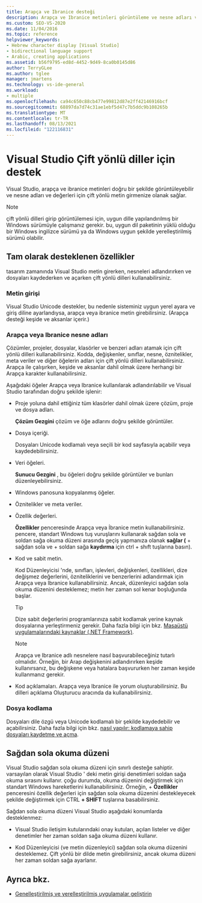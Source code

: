 ```yaml
---
title: Arapça ve Ibranice desteği
description: Arapça ve Ibranice metinleri görüntüleme ve nesne adları ve değerleri için çift yönlü metin girme hakkında bilgi edinin.
ms.custom: SEO-VS-2020
ms.date: 11/04/2016
ms.topic: reference
helpviewer_keywords:
- Hebrew character display [Visual Studio]
- bidirectional language support
- Arabic, creating applications
ms.assetid: b56f9795-ed8d-4452-9d49-8ca0b0145d86
author: TerryGLee
ms.author: tglee
manager: jmartens
ms.technology: vs-ide-general
ms.workload:
- multiple
ms.openlocfilehash: ca94c650c88cb477e99812d87e2ff42146916bcf
ms.sourcegitcommit: 68897da7d74c31ae1ebf5d47c7b5ddc9b108265b
ms.translationtype: MT
ms.contentlocale: tr-TR
ms.lasthandoff: 08/13/2021
ms.locfileid: "122116831"
---
```

# <a name="support-for-bidirectional-languages-in-visual-studio"></a>Visual Studio Çift yönlü diller için destek

Visual Studio, arapça ve ibranice metinleri doğru bir şekilde görüntüleyebilir ve nesne adları ve değerleri için çift yönlü metin girmenize olanak sağlar.

> [!NOTE]
> çift yönlü dilleri girip görüntülemesi için, uygun dille yapılandırılmış bir Windows sürümüyle çalışmanız gerekir. bu, uygun dil paketinin yüklü olduğu bir Windows ingilizce sürümü ya da Windows uygun şekilde yerelleştirilmiş sürümü olabilir.

## <a name="fully-supported-features"></a>Tam olarak desteklenen özellikler

tasarım zamanında Visual Studio metin girerken, nesneleri adlandırırken ve dosyaları kaydederken ve açarken çift yönlü dilleri kullanabilirsiniz.

### <a name="text-entry"></a>Metin girişi

Visual Studio Unicode destekler, bu nedenle sisteminiz uygun yerel ayara ve giriş diline ayarlandıysa, arapça veya ibranice metin girebilirsiniz. (Arapça desteği keşide ve aksanlar içerir.)

### <a name="arabic-or-hebrew-object-names"></a>Arapça veya Ibranice nesne adları

Çözümler, projeler, dosyalar, klasörler ve benzeri adları atamak için çift yönlü dilleri kullanabilirsiniz. Kodda, değişkenler, sınıflar, nesne, öznitelikler, meta veriler ve diğer öğelerin adları için çift yönlü dilleri kullanabilirsiniz. Arapça ile çalışırken, keşide ve aksanlar dahil olmak üzere herhangi bir Arapça karakter kullanabilirsiniz.

Aşağıdaki öğeler Arapça veya Ibranice kullanılarak adlandırılabilir ve Visual Studio tarafından doğru şekilde işlenir:

- Proje yoluna dahil ettiğiniz tüm klasörler dahil olmak üzere çözüm, proje ve dosya adları.

   **Çözüm Gezgini** çözüm ve öğe adlarını doğru şekilde görüntüler.

- Dosya içeriği.

   Dosyaları Unicode kodlamalı veya seçili bir kod sayfasıyla açabilir veya kaydedebilirsiniz.

- Veri öğeleri.

   **Sunucu Gezgini** , bu öğeleri doğru şekilde görüntüler ve bunları düzenleyebilirsiniz.

- Windows panosuna kopyalanmış öğeler.

- Öznitelikler ve meta veriler.

- Özellik değerleri.

   **Özellikler** penceresinde Arapça veya İbranice metin kullanabilirsiniz. pencere, standart Windows tuş vuruşlarını kullanarak sağdan sola ve soldan sağa okuma düzeni arasında geçiş yapmanıza olanak **sağlar (** +  sağdan sola ve  + soldan sağa **kaydırma** için ctrl + shıft tuşlarına basın).

- Kod ve sabit metin.

   Kod Düzenleyicisi 'nde, sınıfları, işlevleri, değişkenleri, özellikleri, dize değişmez değerlerini, özniteliklerini ve benzerlerini adlandırmak için Arapça veya Ibranice kullanabilirsiniz. Ancak, düzenleyici sağdan sola okuma düzenini desteklemez; metin her zaman sol kenar boşluğunda başlar.

   > [!TIP]
   > Dize sabit değerlerini programlarınıza sabit kodlamak yerine kaynak dosyalarına yerleştirmeniz gerekir. Daha fazla bilgi için bkz. [Masaüstü uygulamalarındaki kaynaklar (.NET Framework)](/dotnet/framework/resources/index).

   > [!NOTE]
   > Arapça ve Ibranice adlı nesnelere nasıl başvurabileceğiniz tutarlı olmalıdır. Örneğin, bir Arap değişkenini adlandırırken keşide kullanırsanız, bu değişkene veya hatalara başvururken her zaman keşide kullanmanız gerekir.

- Kod açıklamaları. Arapça veya Ibranice ile yorum oluşturabilirsiniz. Bu dilleri açıklama Oluşturucu aracında da kullanabilirsiniz.

### <a name="file-encoding"></a>Dosya kodlama

Dosyaları dile özgü veya Unicode kodlamalı bir şekilde kaydedebilir ve açabilirsiniz. Daha fazla bilgi için bkz. [nasıl yapılır: kodlamaya sahip dosyaları kaydetme ve açma](../ide/how-to-save-and-open-files-with-encoding.md).

## <a name="right-to-left-reading-order"></a>Sağdan sola okuma düzeni

Visual Studio sağdan sola okuma düzeni için sınırlı desteğe sahiptir. varsayılan olarak Visual Studio ' deki metin girişi denetimleri soldan sağa okuma sırasını kullanır. çoğu durumda, okuma düzenini değiştirmek için standart Windows hareketlerini kullanabilirsiniz. Örneğin,  + **Özellikler** penceresini özellik değerleri için sağdan sola okuma düzenini destekleyecek şekilde değiştirmek için CTRL **+ SHIFT** tuşlarına basabilirsiniz.

Sağdan sola okuma düzeni Visual Studio aşağıdaki konumlarda desteklenmez:

- Visual Studio iletişim kutularındaki onay kutuları, açılan listeler ve diğer denetimler her zaman soldan sağa okuma düzeni kullanır.

- Kod Düzenleyicisi (ve metin düzenleyici) sağdan sola okuma düzenini desteklemez. Çift yönlü bir dilde metin girebilirsiniz, ancak okuma düzeni her zaman soldan sağa ayarlanır.

## <a name="see-also"></a>Ayrıca bkz.

- [Genelleştirilmiş ve yerelleştirilmiş uygulamalar geliştirin](globalizing-and-localizing-applications.md)
